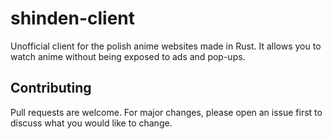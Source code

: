 # shinden-client

Unofficial client for the polish anime websites made in Rust. It allows you to watch anime without being exposed to ads and pop-ups.

## Contributing

Pull requests are welcome. For major changes, please open an issue first to discuss what you would like to change.